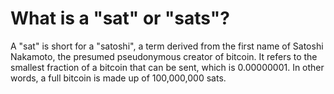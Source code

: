 # What is a "sat" or "sats"?

A "sat" is short for a "satoshi", a term derived from the first name of Satoshi Nakamoto, the presumed pseudonymous creator of bitcoin. It refers to the smallest fraction of a bitcoin that can be sent, which is 0.00000001. In other words, a full bitcoin is made up of 100,000,000 sats.